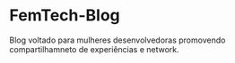 # FemTech-Blog
Blog voltado para mulheres desenvolvedoras promovendo compartilhamneto de experiências e network.
